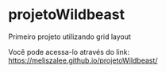 # projetoWildbeast
 Primeiro projeto utilizando grid layout

 Você pode acessa-lo através do link: https://meliszalee.github.io/projetoWildbeast/

